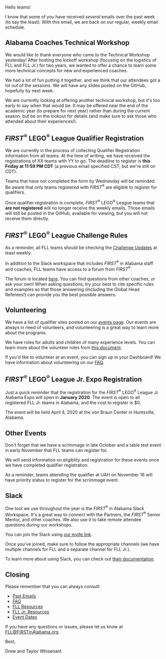 Hello teams!

I know that some of you have received *several* emails over the past week (to say the least). With this email, we are back on our regular, weekly email schedule.

## Alabama Coaches Technical Workshop

We would like to thank everyone who came to the Technical Workshop yesterday! After hosting the kickoff workshop (focusing on the logistics of FLL and FLL Jr.) for two years, we wanted to offer a chance to learn some more technical concepts for new and experienced coaches.

We had a lot of fun putting it together, and we think that our attendees got a lot out of the sessions. We will have any slides posted on the GitHub, hopefully by next week.

We are currently looking at offering another technical workshop, but it's too early to say when that would be. It may be offered near the end of the academic year (to prepare for next year) rather than during the current season, but be on the lookout for details (and make sure to ask those who attended about their experiences!).


## *FIRST*<sup>&reg;</sup> LEGO<sup>&reg;</sup> League Qualifier Registration

We are currently in the process of collecting Qualifier Registration information from all teams. At the time of writing, we have received the registrations of XX teams with YY to go. The deadline to register is **this Friday at 11:59 PM CDT** (a previous email specified CST, but we're still on CDT).

Teams that have not completed the form by Wednesday will be reminded. Be aware that only teams registered with *FIRST*<sup>&reg;</sup> are eligible to register for qualifiers.

Once qualifier registration is complete, *FIRST*<sup>&reg;</sup> LEGO<sup>&reg;</sup> League teams that **are not registered** will no longer receive the weekly emails. Those emails will still be posted in the GitHub, available for viewing, but you will not receive them directly.


## *FIRST*<sup>&reg;</sup> LEGO<sup>&reg;</sup> League Challenge Rules

As a reminder, all FLL teams should be checking the [Challenge Updates](https://firstinspiresst01.blob.core.windows.net/fll/2020/city-shaper-challenge-updates.pdf) at least weekly. 

In addition to the Slack workspace that includes *FIRST*<sup>&reg;</sup> in Alabama staff and coaches, FLL teams have access to a forum from *FIRST*<sup>&reg;</sup>.

The forum is located [here](https://forums.usfirst.org/forum/general-discussions/first-programs/first-lego-league). You can find questions from other coaches, or ask your own! When asking questions, try your best to cite specific rules and examples so that those answering (including the Global Head Referees!) can provide you the best possible answers.

## Volunteering

We have a list of qualifier sites posted on our [events page](../event-dates.md). Our events are always in need of volunteers, and volunteering is a great way to learn more about the programs.

We have roles for adults and children of many experience levels. You can learn more about the volunteer roles from [this document](https://www.firstinspires.org/sites/default/files/uploads/resource_library/volunteer/first-lego-league-volunteer-role-descriptions.pdf).

If you'd like to volunteer at an event, you can sign up in your Dashboard! We have information about volunteering on our [FAQ](https://github.com/drewwhis/first-in-alabama/wiki/Becoming-an-Event-Volunteer).


## *FIRST*<sup>&reg;</sup> LEGO<sup>&reg;</sup> League Jr. Expo Registration

Just a quick reminder that the registration for the *FIRST*<sup>&reg;</sup> LEGO<sup>&reg;</sup> League Jr. Alabama Expo will open in **January 2020**. The event is open to all registered FLL Jr. teams in Alabama, and the cost to register is \$0.

The event will be held April 4, 2020 at the von Braun Center in Huntsville, Alabama.


## Other Events

Don't forget that we have a scrimmage in late October and a table test event in early November that FLL teams can register for.

We will send information on eligiblity and registration for these events once we have completed qualifier registration.

As a reminder, teams attending the qualifier at UAH on November 16 will have priority status to register for the scrimmage event.


## Slack

One tool we use throughout the year is the *FIRST*<sup>&reg;</sup> in Alabama Slack Workspace. It's a great way to connect with the Partners, the *FIRST*<sup>&reg;</sup> Senior Mentor, and other coaches. We also use it to take remote attendee questions during our workshops.

You can join the Slack using [our invite link](https://join.slack.com/t/firstinalabama/shared_invite/enQtNDYxMTEzMTcwOTk0LWQzYmFjM2Q5MGNjNjFlM2M5ZTY4ZGNmM2VmY2Y0OTUwNTRiMjRlYTUwYTI2YTdjNGM0ZWZlYjM3MGVmNDY4YmY).

Once you've joined, make sure to follow the appropriate channels (we have multiple channels for FLL and a separate channel for FLL Jr.). 

To learn more about using Slack, you can check out [their documentation](https://get.slack.help/hc/en-us/categories/360000049043).


## Closing

Please remember that you can always consult:
- [Past Emails](https://github.com/drewwhis/first-in-alabama/tree/master/2019-2020/email-blasts)
- [FAQ](https://github.com/drewwhis/first-in-alabama/wiki/Frequently-Asked-Questions)
- [FLL Resources](https://github.com/drewwhis/first-in-alabama/tree/master/2019-2020/fll)
- [FLL Jr. Resources](https://github.com/drewwhis/first-in-alabama/tree/master/2019-2020/flljr)
- [Event Dates](https://github.com/drewwhis/first-in-alabama/blob/main/2019-2020/event-dates.md)

If you have any questions or issues, please let us know at FLL@FIRSTinAlabama.org.

Best,

Drew and Taylor Whisenant